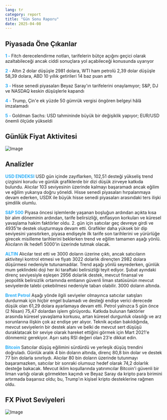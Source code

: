 ```yaml
---
lang: tr
category: report
title: "Gün Sonu Raporu"
date: 2025-04-08
---
```



<h2>Piyasada Öne Çıkanlar</h2>
<strong style="color: #2caef7;">1 - </strong> Fitch derecelendirme notları, tarifelerin bütçe açığını geçici olarak azaltabileceği ancak ciddi sonuçlara yol açabileceği konusunda uyarıyor

<strong style="color: #2caef7;">2 - </strong> Altın 2 dolar düşüşle 2981 dolara, WTI ham petrolü 2,39 dolar düşüşle 58,39 dolara, ABD 10 yıllık getirileri 14 baz puan arttı

<strong style="color: #2caef7;">3 - </strong> Hisse senedi piyasaları Beyaz Saray'ın tarifelerini onaylamıyor; S&P, DJ ve NASDAQ keskin düşüşlerle kapandı

<strong style="color: #2caef7;">4 - </strong> Trump, Çin'e ek yüzde 50 gümrük vergisi öngören belgeyi hâlâ imzalamadı

<strong style="color: #2caef7;">5 - </strong> Goldman Sachs: USD tahmininde büyük bir değişiklik yapıyor; EUR/USD önemli ölçüde yükseldi



<h2>Günlük Fiyat Aktivitesi</h2>
<img src="https://markleighedu.github.io/img/Apr-2025/08-Apr-2025/price.jpg" alt="Image"/>

<h2>Analizler</h2>
<strong style="color: #2caef7;">USD ENDEKSI</strong> USD gün içinde zayıflarken, 102,51 desteği yükseliş trend çizgisini korudu ve günlük grafiklerde bir dizi düşük zirveye katkıda bulundu. Alıcılar 103 seviyesinin üzerinde kalmayı başaramadı ancak eğilim ve eğilim yukarıya doğru yöneldi. Hisse senedi piyasaları hırpalanmaya devam ederken, USDX ile büyük hisse senedi piyasaları arasındaki ters ilişki şimdilik olumlu.

<strong style="color: #2caef7;">S&P 500</strong> Piyasa öncesi işlemlerde yaşanan boşluğun ardından açıkta kısa bir alım döneminin ardından, tarife belirsizliği, enflasyon korkuları ve küresel yavaşlama hakim faktörler oldu.  2. gün için satıcılar geç devreye girdi ve 4935'te destek oluşturmaya devam etti. Grafikler daha yüksek bir dip seviyesini yansıtırken, piyasa endişeyle ilk tarife son tarihlerini ve yürürlüğe girecek misilleme tarihlerini beklerken trend ve eğilim tamamen aşağı yönlü. Alıcıların ilk hedefi 5000'in üzerinde tutmak olacak.

<strong style="color: #2caef7;">ALTIN</strong> Alıcılar test etti ve 3000 doların üzerine çıktı, ancak satıcıların aktiviteyi kontrol etmesi ve fiyatı 3022 dolarlık dirençten 2982 dolara düşürmesi nedeniyle tutunamadılar. Trend aşağı yönlü seyrederken, günlük mum şeklindeki doji her iki taraftaki belirsizliği teyit ediyor. Şubat ayındaki direnç seviyesiyle eşleşen 2956 dolarlık destek, mevcut finansal ve jeopolitik belirsizlik ortamında emtianın güvenli liman statüsünün mevcut seviyelerde talebi çekebilmesi nedeniyle taban olabilir. 3000 doların altında. 

<strong style="color: #2caef7;">Brent Petrol</strong> Aşağı yönde ilgili seviyeler olmayınca satıcılar satışları durdurmak için hiçbir engel bulamadı ve desteği endişe verici derecede düşük olan 61,29 dolara ayarlamaya devam etti. Petrol yalnızca 5 gün önce (2 Nisan) 75,47 dolardan işlem görüyordu. Katkıda bulunan faktörler arasında küresel yavaşlama korkusu, artan küresel durgunluk olasılığı ve arz sorunlarına ilişkin çok az endişe yer alıyor. Teknik açıdan bakıldığında, mevcut seviyelerin bir destek alanı ve belki de mevcut sert düşüşü duraklatacak bir seviye olarak hareket ettiğini görmek için Mart 2021'e dönmemiz gerekiyor. Aşırı satış RSI değeri olan 23'e dikkat edin.

<strong style="color: #2caef7;">Bitcoin</strong> Satıcılar düşüş eğilimini sürdürdü ve yerleşik düşüş trendini doğruladı. Günlük aralık 4 bin doların altında, direnç 80,8 bin dolar ve destek 77 bin dolarla sınırlıydı. Alıcılar 80 bin doların üzerinde tutunmayı başaramazken, satıcılar bir sonraki olumsuz hedef olarak 74,2 dolarlık desteğe bakacak. Mevcut iklim koşullarında yatırımcılar Bitcoin'i güvenli bir liman varlığı olarak görmekten kaçındı ve Beyaz Saray da kripto para birimini artırmada başarısız oldu; bu, Trump'ın kişisel kripto desteklerine rağmen oldu. 



<h2>FX Pivot Seviyeleri</h2>
<img src="https://markleighedu.github.io/img/Apr-2025/08-Apr-2025/pivot.jpg" alt="Image"/>